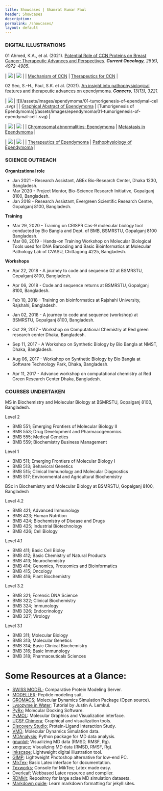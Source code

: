 ```yaml
---
title: Showcases | Shamrat Kumar Paul
header: Showcases
description:
permalink: /showcases/
layout: default
---
```

### DIGITAL ILLUSTRATIONS

<style>
td, th {
   border: none!important;
}
</style>

01 Ahmed, K.A., et al. (2021). [Potential Role of CCN Proteins on Breast Cancer: Therapeutic Advances and Perspectives](https://www.mdpi.com/1718-7729/28/6/417)*.  **Current Oncology**, 28(6), 4972–4985*.

| ![](/assets/images/ccn/mechanismccn-aug11.svg) | ![](/assets/images/ccn/therapeutics-oct15.svg)    |
| [Mechanism of CCN](/assets/images/ccn/mechanismccn-aug11.svg)                               | [Therapeutics for CCN](/assets/images/ccn/therapeutics-oct15.svg)                               |


02 Seo, S.-H., Paul, S.K. et al. (2021). [An insight into pathophysiological features and therapeutic advances on ependymoma](https://www.mdpi.com/2072-6694/13/13/3221)*. **Cancers**, 13(13), 3221.*

| ![](/assets/images/ependymoma/00-ependymoma-abstract.svg)               | ![](/assets/images/ependymoma/01-tumorigenesis-of-ependymal-cell .svg)    |
| [Graphical Abstract of Ependymoma](/assets/images/ependymoma/00-ependymoma-abstract.svg)                                          | [Tumorigenesis of Ependymoma](/assets/images/ependymoma/01-tumorigenesis-of-ependymal-cell .svg)                               |



| ![](/assets/images/ependymoma/02-Chromosomal-abnormalities-in-ependymoma.svg)               | ![](/assets/images/ependymoma/03-Metastasis-of-ependymoma.svg)    |
| [Chromosomal abnormalities: Ependymoma](/assets/images/ependymoma/02-Chromosomal-abnormalities-in-ependymoma.svg)                                                         | [Metastasis in Ependymoma](/assets/images/ependymoma/03-Metastasis-of-ependymoma.svg)                             |



| ![](/assets/images/ependymoma/04-Possible-therapeutic-approaches.svg)               | ![](/assets/images/ependymoma/05-Pathophysiology-of-ependymoma.svg)    |
| [Therapeutics of Ependymoma](/assets/images/ependymoma/04-Possible-therapeutic-approaches.svg)                                                           | [Pathophysiology of Ependymoma](/assets/images/ependymoma/05-Pathophysiology-of-ependymoma.svg)                            |

 

### SCIENCE OUTREACH
**Organizational role** <br>
- Jan 2021 - Research Assistant, ABEx Bio-Research Center, Dhaka 1230, Bangladesh. <br>
- Mar 2020 - Project Mentor, Bio-Science Research Initiative, Gopalganj 8100, Bangladesh. <br>
- Jan 2018 - Research Assistant, Evergreen Scientific Research Centre, Gopalganj 8100, Bangladesh. <br>

**Training** <br>
- Mar 29, 2020 - Training on CRISPR Cas-9 molecular biology tool conducted by Bio Bangla and Dept. of BMB, BSMRSTU, Gopalganj 8100 Bangladesh. <br>
- Mar 08, 2019 - Hands-on Training Workshop on Molecular Biological Tools used for DNA Barcoding and Basic Bioinformatics at Molecular Pathology Lab of CVASU, Chittagong 4225, Bangladesh. <br>

**Workshops** <br>
- Apr 22, 2018 - A journey to code and sequence 02 at BSMRSTU, Gopalganj 8100, Bangladesh. <br>
- Apr 06, 2018 -  Code and sequence returns at BSMRSTU, Gopalganj 8100, Bangladesh. <br>

- Feb 10, 2018 - Training on bioinformatics at Rajshahi University, Rajshahi, Bangladesh. <br>
- Jan 02, 2018 - A journey to code and sequence (workshop) at BSMRSTU, Gopalganj 8100, Bangladesh. <br>
- Oct 29, 2017 - Workshop on Computational Chemistry at Red green research center Dhaka, Bangladesh. <br>
- Sep 11, 2017 - A Workshop on Synthetic Biology by Bio Bangla at NMST, Dhaka, Bangladesh. <br>
- Aug 06, 2017 - Workshop on Synthetic Biology by Bio Bangla at Software Technology Park, Dhaka, Bangladesh. <br>
- Apr 11, 2017 - Advance workshop on computational chemistry at Red Green Research Center Dhaka, Bangladesh. <br>



### COURSES UNDERTAKEN
MS in Biochemistry and Molecular Biology at BSMRSTU, Gopalganj 8100, Bangladesh.<br>

Level 2
- BMB 551; Emerging Frontiers of Molecular Biology II
- BMB 553; Drug Development and Pharmacogenomics
- BMB 555; Medical Genetics
- BMB 559; Biochemistry Business Management

Level 1
- BMB 511; Emerging Frontiers of Molecular Biology I
- BMB 513; Behavioral Genetics
- BMB 515; Clinical Immunology and Molecular Diagnostics
- BMB 517; Environmental and Agricultural Biochemistry

BSc in Biochemistry and Molecular Biology at BSMRSTU, Gopalganj 8100, Bangladesh

Level 4.2
- BMB 421; Advanced Immunology
- BMB 423; Human Nutrition
- BMB 424; Biochemistry of Disease and Drugs
- BMB 425; Industrial Biotechnology
- BMB 426; Cell Biology

Level 4.1
- BMB 411; Basic Cell Bioloy
- BMB 412; Basic Chemistry of Natural Products
- BMB 413; Neurochemistry
- BMB 414; Genomics, Proteomics and Bioinformatics
- BMB 415; Oncology
- BMB 416; Plant Biochemistry

Level 3.2
- BMB 321; Forensic DNA Science
- BMB 322; Clinical Biochemistry
- BMB 324; Immunology
- BMB 326; Endocrinology
- BMB 327; Virology

Level 3.1
- BMB 311; Molecular Biology
- BMB 313; Molecular Genetics
- BMB 314; Basic Clinical Biochemistry
- BMB 316; Basic Immunology
- BMB 318; Pharmaceuticals Sciences



# Some Resources at a Glance:
- [SWISS MODEL](https://swissmodel.expasy.org/interactive); Comparative Protein Modeling Server.
- [MODELLER](https://salilab.org/modeller/); Peptide modeling suit.
- [GROMACS](https://www.gromacs.org/); Molecular Dynamics Simulation Package (Open source).
- [Lysozyme in Water](http://www.mdtutorials.com/gmx/lysozyme/index.html); Tutorial by Justin A. Lemkul.
- [PyRx](https://pyrx.sourceforge.io/); Molecular Docking Software.
- [PyMOL](https://pymol.org/2/): Molecular Graphics and Visualization interface.
- [UCSF Chimera](https://www.cgl.ucsf.edu/chimera/); Graphical and visualization tools.
- [Discovery Studio](https://discover.3ds.com/discovery-studio-visualizer-download); Protein-Ligand Interaction Study.
- [VMD](https://www.ks.uiuc.edu/Research/vmd/); Molecular Dynamics Simulation data.
- [MDAnalysis](https://www.mdanalysis.org/); Python package for MD data analysis.
- [gnuplot](http://www.gnuplot.info/); Visualizing MD data (RMSD, RMSF, Rg).
- [xmgrace](https://plasma-gate.weizmann.ac.il/Grace/); Visualizing MD data (RMSD, RMSF, Rg).
- [Inkscape](https://inkscape.org/); Lightweight digital illustration tool.
- [GIMP](https://www.gimp.org/); Lightweight Photoshop alternative for low-end PC.
- [MikTex](https://miktex.org/download); Basic Latex interface for documentation.
- [Texworks](https://miktex.org/download); Console for MikTex; Latex made easy.
- [Overleaf](https://www.overleaf.com/project); Webbased Latex resource and compiler.
- [RDMkit](https://rdmkit.elixir-europe.org/biomolecular_simulation_data.html); Repositroy for large sclae MD simulation datasets.
- [Markdown guide](https://www.markdownguide.org/); Learn markdown formatting for jekyll sites.